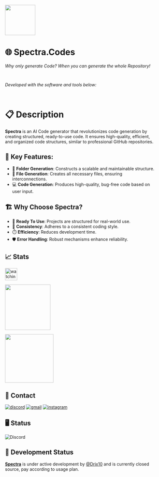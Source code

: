 <p align="left">
  <img src="https://github.com/spectra-ai-codegen/spectra-ai-codegen/blob/main/images/spectra-logo.png?raw=true" width="100" height="auto" />
</p>
<p align="left">
    <h1 align="left">🌐 Spectra.Codes</h1>
</p>
<p align="left">
    <em>Why only generate Code? When you can generate the whole Repository!</em>
</p>
<p align="left">
	<img src="https://img.shields.io/badge/Developer-Drix10-red" alt="">
	<img src="https://img.shields.io/badge/Website-Spectra.codes-blue" alt="">
	<img src="https://img.shields.io/badge/Backed_by-Google_&_Microsoft_for_Startups-red" alt="">
	<img src="https://img.shields.io/badge/Finalist-Backdrop_Build_v4-black" alt="">
<p>
<p align="left">
		<em>Developed with the software and tools below:</em>
</p>
<p align="left">
	<img src="https://img.shields.io/badge/Framework-React-blue" alt="">
	<img src="https://img.shields.io/badge/Frontend-Javascript,_Html,_Css-red" alt="">
	<img src="https://img.shields.io/badge/Backend-Node.js-blue" alt="">
	<img src="https://img.shields.io/badge/LLMs-Custom,_Gemini,_OpenAI-black" alt="">
</p>


# 📋 Description
**Spectra** is an AI Code generator that revolutionizes code generation by creating structured, ready-to-use code. It ensures high-quality, efficient, and organized code structures, similar to professional GitHub repositories.


## 📑 Key Features:
- 📁 **Folder Generation**: Constructs a scalable and maintainable structure.
- 📄 **File Generation**: Creates all necessary files, ensuring interconnections.
- 💻 **Code Generation**: Produces high-quality, bug-free code based on user input.


## 🏗️ Why Choose Spectra?
- 🚀 **Ready To Use**: Projects are structured for real-world use.
- 📏 **Consistency**: Adheres to a consistent coding style.
- ⏱️ **Efficiency**: Reduces development time.
- 🛡️ **Error Handling**: Robust mechanisms enhance reliability.


## 📈 Stats
<div align="left">
    <p align="left">
<img height="40em" src="https://komarev.com/ghpvc/?username=spectra-ai-codegen&color=brightgreen" alt="watching_count">
</p>
</div>
<p align="left"> 
<a href="https://github.com/drix10">
  <img height="150em" src="https://github-readme-stats-eight-theta.vercel.app/api/top-langs/?username=spectra-ai-codegen&layout=compact&langs_count=8&theme=algolia"/>
</a>
</p>
<p align="left">
    <a href="https://git.io/streak-stats">
        <img height="160em" src="https://github-readme-streak-stats.herokuapp.com/?user=spectra-ai-codegen&theme=tokyonight"/>
    </a>
</p>

## 🔗 Contact

[![discord](https://img.shields.io/badge/discord-000000?style=for-the-badge&logo=discord&logoColor=white)](https://discord.com/users/954367061222633472)
[![gmail](https://img.shields.io/badge/Gmail-D14836?style=for-the-badge&logo=Gmail&logoColor=white)](mailto:https://github.com/drix10)
[![instagram](https://img.shields.io/badge/Instagram-E4405F?style=for-the-badge&logo=instagram&logoColor=white)](https://www.instagram.com/drix_10_/)


## 🖥️ Status

![Discord](https://discord.c99.nl/widget/theme-3/954367061222633472.png)


## 🔧 Development Status
**[Spectra](https://spectra.codes)** is under active development by [@Drix10](https://github.com/Drix10) and is currently closed source, pay according to usage plan.

